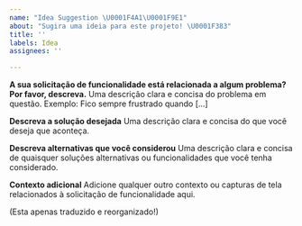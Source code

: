 ```yaml
---
name: "Idea Suggestion \U0001F4A1\U0001F9E1"
about: "Sugira uma ideia para este projeto! \U0001F383"
title: ''
labels: Idea
assignees: ''

---
```


**A sua solicitação de funcionalidade está relacionada a algum problema? Por favor, descreva.**
Uma descrição clara e concisa do problema em questão. Exemplo: Fico sempre frustrado quando [...]

**Descreva a solução desejada**
Uma descrição clara e concisa do que você deseja que aconteça.

**Descreva alternativas que você considerou**
Uma descrição clara e concisa de quaisquer soluções alternativas ou funcionalidades que você tenha considerado.

**Contexto adicional**
Adicione qualquer outro contexto ou capturas de tela relacionados à solicitação de funcionalidade aqui.

(Esta apenas traduzido e reorganizado!)
